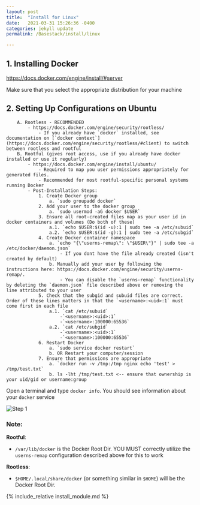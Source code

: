 ```yaml
---
layout: post
title:  "Install for Linux"
date:   2021-03-31 15:26:36 -0400
categories: jekyll update
permalink: /Basestack/install/linux

---
```


## 1. Installing Docker

https://docs.docker.com/engine/install/#server

Make sure that you select the appropriate distribution for your machine

## 2. Setting Up Configurations on Ubuntu
		A. Rootless - RECOMMENDED 
			- https://docs.docker.com/engine/security/rootless/
				- If you already have `docker` installed, see documentation on [`docker context`](https://docs.docker.com/engine/security/rootless/#client) to switch between rootless and rootful
		B. Rootful (gives root access, use if you already have docker installed or use it regularly)
			- https://docs.docker.com/engine/install/ubuntu/
				- Required to map you user permissions appropriately for generated files.
				- Recommended for most rootful-specific personal systems running Docker
			- Post-Installation Steps:
				1. Create Docker group
					a. `sudo groupadd docker`
				2. Add your user to the docker group
					a. `sudo usermod -aG docker $USER`
				3. Ensure all root-created files map as your user id in docker containers and volumes (Do both of these)
					a.1. `echo $USER:$(id -u):1 | sudo tee -a /etc/subuid`
					a.2. `echo $USER:$(id -g):1 | sudo tee -a /etc/subgid`
				4. Create Docker container namespace
					a. `echo "{\"userns-remap\": \"$USER\"}" | sudo tee -a /etc/docker/daemon.json`
						- If you dont have the file already created (isn't created by default)
					b. Manually add your user by following the instructions here: https://docs.docker.com/engine/security/userns-remap/.
						- You can disable the `userns-remap` functionality by deleting the `daemon.json` file described above or removing the line attributed to your user
				5. Check that the subgid and subuid files are correct. Order of these lines matters in that the `<username>:<uid>:1` must come first in each file
					a.1. `cat /etc/subuid`
						-`<username>:<uid>:1`
						-`<username>:100000:65536`
					a.2. `cat /etc/subgid`
						-`<username>:<uid>:1`
						-`<username>:100000:65536` 
				6. Restart Docker 
					a. `sudo service docker restart`
					b. OR Restart your computer/session
				7. Ensure that permissions are appropriate
					a. `docker run -v /tmp:/tmp nginx echo 'test' > /tmp/test.txt`
					b. ls -lht /tmp/test.txt <-- ensure that ownership is your uid/gid or username:group

Open a terminal and type `docker info`. You should see information about your `docker` service

![Step 1]({{site.url}}/{{site.baseurl}}assets/images/docker_info.PNG "Title")

### Note:

**Rootful**:
- `/var/lib/docker` is the Docker Root Dir. YOU MUST correctly utilize the `userns-remap` configuration described above for this to work

**Rootless**:
- `$HOME/.local/share/docker` (or something similar in `$HOME`) will be the Docker Root Dir. 


{% include_relative install_module.md %}



